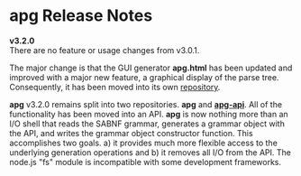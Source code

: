 **apg** Release Notes
==================
**v3.2.0**<br>
There are no feature or usage changes from v3.0.1.

The major change is that the GUI generator **apg.html** has been updated and improved with a major new feature, a graphical display of the parse tree. 
Consequently, it has been moved into its own [repository](https://github.com/ldthomas/apg-html).

**apg** v3.2.0 remains split into two repositories. **apg** and [**apg-api**](https://github.com/ldthomas/apg-js2-api). All of the functionality has been moved into an API. **apg** is now nothing more than an I/O shell that reads the SABNF grammar,
generates a grammar object with the API, and writes the grammar object constructor function.
This accomplishes two goals. a) it provides much more flexible access to the underlying generation operations and b) it removes all I/O from the API. The node.js "fs" module is incompatible with some development frameworks.
